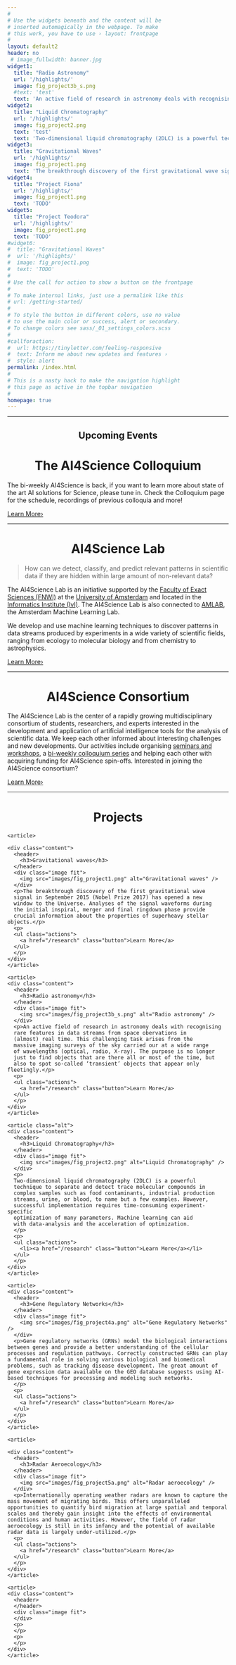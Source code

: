```yaml
---
#
# Use the widgets beneath and the content will be
# inserted automagically in the webpage. To make
# this work, you have to use › layout: frontpage
#
layout: default2
header: no
 # image_fullwidth: banner.jpg
widget1:
  title: "Radio Astronomy"
  url: '/highlights/'
  image: fig_project3b_s.png
  #text: 'test'
  text: 'An active field of research in astronomy deals with recognising rare features in data streams from space obervations in (almost) real time. This challenging task arises from the massive imaging surveys of the sky carried our at a wide range of wavelengths (optical, radio, X-ray). The purpose is no longer just to find objects that are there all or most of the time, but also to spot so-called ‘transient’ objects that appear only fleetingly.'
widget2:
  title: "Liquid Chromatography"
  url: '/highlights/'
  image: fig_project2.png
  text: 'test'  
  text: 'Two-dimensional liquid chromatography (2DLC) is a powerful technique to separate and detect trace molecular compounds in complex samples such as food contaminants, industrial production streams, urine, or blood, to name but a few examples. However, successful implementation requires time-consuming experiment-specific optimization of many parameters. Machine learning can aid with data-analysis and the acceleration of optimization.'  
widget3:
  title: "Gravitational Waves"
  url: '/highlights/'
  image: fig_project1.png
  text: 'The breakthrough discovery of the first gravitational wave signal in September 2015 (Nobel Prize 2017) has opened a new window to the Universe. Analyses of the signal waveforms during the initial inspiral, merger and final ringdown phase provide crucial information about the properties of superheavy stellar objects.'
widget4:
  title: "Project Fiona"
  url: '/highlights/'
  image: fig_project1.png
  text: 'TODO'
widget5:
  title: "Project Teodora"
  url: '/highlights/'
  image: fig_project1.png
  text: 'TODO'
#widget6:
#  title: "Gravitational Waves"
#  url: '/highlights/'
#  image: fig_project1.png
#  text: 'TODO'
#
# Use the call for action to show a button on the frontpage
#
# To make internal links, just use a permalink like this
# url: /getting-started/
#
# To style the button in different colors, use no value
# to use the main color or success, alert or secondary.
# To change colors see sass/_01_settings_colors.scss
#
#callforaction:
#  url: https://tinyletter.com/feeling-responsive
#  text: Inform me about new updates and features ›
#  style: alert
permalink: /index.html
#
# This is a nasty hack to make the navigation highlight
# this page as active in the topbar navigation
#
homepage: true
---
```


----------------------------------------------------------------------------------------------------------
<center> <h2>Upcoming Events</h2> </center>
<center> <h1>The AI4Science Colloquium</h1> </center>

The bi-weekly AI4Science is back, if you want to learn more about state of the art AI solutions for Science, please tune in. Check the Colloquium page for the schedule, recordings of previous colloquia and more!  

<a class="radius button small" href="{{ site.url }}{{ site.baseurl }}/colloquium/">Learn More›</a>

____________________________________________________________________________________________________

<center> <h1>AI4Science Lab</h1> </center>

> How can we detect, classify, and predict relevant patterns in scientific data if they are hidden within large amount of non-relevant data?

The AI4Science Lab is an initiative supported by the [Faculty of Exact Sciences (FNWI)][2] at the [University of Amsterdam][3] and located in the [Informatics Institute (IvI)][4]. The AI4Science Lab is also connected to [AMLAB][5], the Amsterdam Machine Learning Lab.

We develop and use machine learning techniques to discover patterns in data streams produced by experiments in a wide variety of scientific fields, ranging from ecology to molecular biology and from chemistry to astrophysics.

<a class="radius button small" href="{{ site.url }}{{ site.baseurl }}/laboratory/">Learn More›</a>


__________________________________________

<center> <h1>AI4Science Consortium</h1> </center>

The AI4Science Lab is the center of a rapidly growing multidisciplinary 
consortium of students, researchers, and experts interested in the 
development and application of artificial intelligence tools for the 
analysis of scientific data. We keep each other informed about interesting 
challenges and new developments. Our activities include organising
[seminars and workshops][6], a [bi-weekly colloquium series][7] and
helping each other with acquiring funding for AI4Science 
spin-offs. Interested in joining the AI4Science consortium? 

<a class="radius button small" href="{{ site.url }}{{ site.baseurl }}/consortium/">Learn More›</a>

<!--
__________________________________________

<center> <h1>AI4Science Colloquium</h1> </center>

The Ai4Science Colloquiem is a bi-weekly event in which we will invite pronounced speakers active in the field of Artificial Intelligence and Science. 

<a class="radius button small" href="{{ site.url }}{{ site.baseurl }}/Colloquium/">Learn More›</a>
-->
-----------------------------------------

<center> <h1>Projects</h1> </center>


  <!-- ================================================================ -->
  <!-- Project highlights -->

 <section id="tworev">
 <div class="inner">

    <article>

    <div class="content">
      <header>
        <h3>Gravitational waves</h3>
      </header>
      <div class="image fit">
        <img src="images/fig_project1.png" alt="Gravitational waves" />
      </div>
      <p>The breakthrough discovery of the first gravitational wave
      signal in September 2015 (Nobel Prize 2017) has opened a new
      window to the Universe. Analyses of the signal waveforms during
      the initial inspiral, merger and final ringdown phase provide
      crucial information about the properties of superheavy stellar objects.</p>
      <p>
      <ul class="actions">
        <a href="/research" class="button">Learn More</a>
      </ul>
      </p>
    </div>
    </article>

    <article>
    <div class="content">
      <header>
        <h3>Radio astronomy</h3>
      </header>
      <div class="image fit">
        <img src="images/fig_project3b_s.png" alt="Radio astronomy" />
      </div>
      <p>An active field of research in astronomy deals with recognising
      rare features in data streams from space obervations in
      (almost) real time. This challenging task arises from the
      massive imaging surveys of the sky carried our at a wide range
      of wavelengths (optical, radio, X-ray). The purpose is no longer
      just to find objects that are there all or most of the time, but
      also to spot so-called ‘transient’ objects that appear only fleetingly.</p>
      <p>
      <ul class="actions">
        <a href="/research" class="button">Learn More</a>
      </ul>
      </p>
    </div>
    </article>

 </div>
 </section>

<section id="tworev">
 <div class="inner">

    <article class="alt">
    <div class="content">
      <header>
        <h3>Liquid Chromatography</h3>
      </header>
      <div class="image fit">
        <img src="images/fig_project2.png" alt="Liquid Chromatography" />
      </div>
      <p>
      Two-dimensional liquid chromatography (2DLC) is a powerful
      technique to separate and detect trace molecular compounds in
      complex samples such as food contaminants, industrial production
      streams, urine, or blood, to name but a few examples. However,
      successful implementation requires time-consuming experiment-specific
      optimization of many parameters. Machine learning can aid
      with data-analysis and the acceleration of optimization.
      </p>
      <p>
      <ul class="actions">
        <li><a href="/research" class="button">Learn More</a></li>
      </ul>
      </p>
    </div>
    </article>

    <article>
    <div class="content">
      <header>
        <h3>Gene Regulatory Networks</h3>
      </header>
      <div class="image fit">
        <img src="images/fig_project4a.png" alt="Gene Regulatory Networks" />
      </div>
      <p>Gene regulatory networks (GRNs) model the biological interactions between genes and provide a better understanding of the cellular processes and regulation pathways. Correctly constructed GRNs can play a fundamental role in solving various biological and biomedical problems, such as tracking disease development. The great amount of gene expression data available on the GEO database suggests using AI-based techniques for processing and modeling such networks.
      </p>
      <p>
      <ul class="actions">
        <a href="/research" class="button">Learn More</a>
      </ul>
      </p>
    </div>
    </article>
 </div>
 </section>

<section id="tworev">
 <div class="inner">

    <article>

    <div class="content">
      <header>
        <h3>Radar Aeroecology</h3>
      </header>
      <div class="image fit">
        <img src="images/fig_project5a.png" alt="Radar aeroecology" />
      </div>
      <p>Internationally operating weather radars are known to capture the mass movement of migrating birds. This offers unparalleled opportunities to quantify bird migration at large spatial and temporal scales and thereby gain insight into the effects of environmental conditions and human activities. However, the field of radar aeroecology is still in its infancy and the potential of available radar data is largely under-utilized.</p>
      <p>
      <ul class="actions">
        <a href="/research" class="button">Learn More</a>
      </ul>
      </p>
    </div>
    </article>

    <article>
    <div class="content">
      <header>
      </header>
      <div class="image fit">
      </div>
      <p>
      </p>
      <p>
      </p>
    </div>
    </article>

 </div>
 </section>


[1]: https://ellis.eu
[2]: https://www.uva.nl/en/about-the-uva/organisation/faculties/faculty-of-science/faculty-of-science.html
[3]: https://www.uva.nl
[4]: https://ivi.uva.nl
[5]: http://amlab.science.uva.nl
[6]: /events/
[7]: /colloquium/
